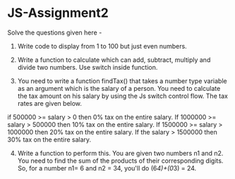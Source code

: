 # JS-Assignment2
Solve the questions given here -
1. Write code to display from 1 to 100 but just even numbers.



2. Write a function to calculate which can add, subtract, multiply and divide two numbers. Use switch inside function.



3. You need to write a function findTax() that takes a number type variable as an argument which is the salary of a person. You need to calculate the tax amount on his salary by using the Js switch control flow. The tax rates are given below.

if 500000 >= salary > 0 then 0% tax on the entire salary.
If 1000000 >= salary > 500000 then 10% tax on the entire salary.
If 1500000 >= salary > 1000000 then 20% tax on the entire salary.
If the salary > 1500000 then 30% tax on the entire salary.



4. Write a function to perform this. You are given two numbers n1 and n2. You need to find the sum of the products of their corresponding digits. So, for a number n1= 6 and n2 = 34, you'll do (6*4)+(0*3) = 24.
